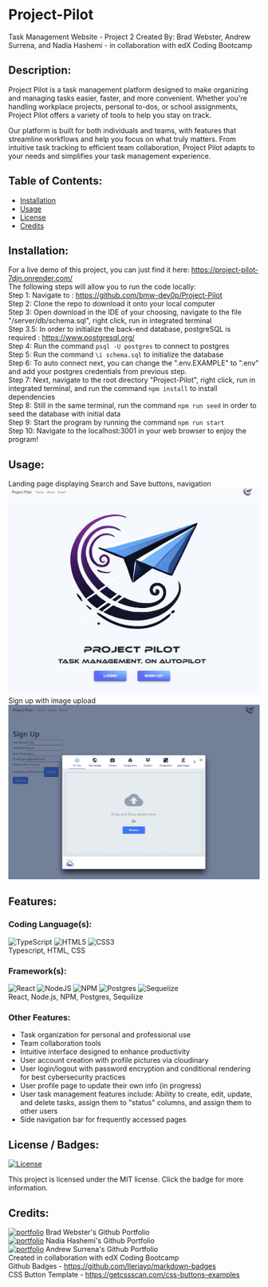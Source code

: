 # Project-Pilot
Task Management Website - Project 2 
Created By: Brad Webster, Andrew Surrena, and Nadia Hashemi - in collaboration with edX Coding Bootcamp
## Description:
Project Pilot is a task management platform designed to make organizing and managing tasks easier, faster, and more convenient. Whether you're handling workplace projects, personal to-dos, or school assignments, Project Pilot offers a variety of tools to help you stay on track.

Our platform is built for both individuals and teams, with features that streamline workflows and help you focus on what truly matters. From intuitive task tracking to efficient team collaboration, Project Pilot adapts to your needs and simplifies your task management experience.
## Table of Contents:
  * [Installation](#installation)
  * [Usage](#usage)
  * [License](#license)
  * [Credits](#credits)
## Installation: 
  For a live demo of this project, you can just find it here:
  https://project-pilot-7djn.onrender.com/
  <br/>The following steps will allow you to run the code locally:
  <br/>Step 1: Navigate to : https://github.com/bmw-dev0p/Project-Pilot
  <br/>Step 2: Clone the repo to download it onto your local computer
  <br/>Step 3: Open download in the IDE of your choosing, navigate to the file "/server/db/schema.sql", right click, run in integrated terminal
  <br/>Step 3.5: In order to initialize the back-end database, postgreSQL is required : https://www.postgresql.org/
  <br/>Step 4: Run the command ```psql -U postgres``` to connect to postgres 
  <br/>Step 5: Run the command ```\i schema.sql``` to initialize the database
  <br/>Step 6: To auto connect next, you can change the ".env.EXAMPLE" to ".env" and add your postgres credentials from previous step.
  <br/>Step 7: Next, navigate to the root directory "Project-Pilot", right click, run in integrated terminal, and run the command ```npm install``` to install dependencies
  <br/>Step 8: Still in the same terminal, run the command ```npm run seed``` in order to seed the database with initial data
  <br/>Step 9: Start the program by running the command ```npm run start```
  <br/>Step 10: Navigate to the localhost:3001 in your web browser to enjoy the program!

## Usage:
  Landing page displaying Search and Save buttons, navigation
  <br/>![home](https://github.com/bmw-dev0p/Project-Pilot/blob/main/client/src/assets/readme1.jpg?raw=true)
  <br/> Sign up with image upload
  <br/>![signup](https://github.com/bmw-dev0p/Project-Pilot/blob/main/client/src/assets/readme2.jpg?raw=true)

## Features:
### Coding Language(s): 
![TypeScript](https://img.shields.io/badge/typescript-%23007ACC.svg?style=for-the-badge&logo=typescript&logoColor=white) 
![HTML5](https://img.shields.io/badge/html5-%23E34F26.svg?style=for-the-badge&logo=html5&logoColor=white)
![CSS3](https://img.shields.io/badge/css3-%231572B6.svg?style=for-the-badge&logo=css3&logoColor=white)
<br/>Typescript, HTML, CSS
### Framework(s):
![React](https://img.shields.io/badge/react-%2320232a.svg?style=for-the-badge&logo=react&logoColor=%2361DAFB) 
![NodeJS](https://img.shields.io/badge/node.js-6DA55F?style=for-the-badge&logo=node.js&logoColor=white)
![NPM](https://img.shields.io/badge/NPM-%23CB3837.svg?style=for-the-badge&logo=npm&logoColor=white)
![Postgres](https://img.shields.io/badge/postgres-%23316192.svg?style=for-the-badge&logo=postgresql&logoColor=white)
![Sequelize](https://img.shields.io/badge/Sequelize-52B0E7?style=for-the-badge&logo=Sequelize&logoColor=white)
<br/>React, Node.js, NPM, Postgres, Sequilize
### Other Features: 
- Task organization for personal and professional use
- Team collaboration tools
- Intuitive interface designed to enhance productivity
- User account creation with profile pictures via cloudinary
- User login/logout with password encryption and conditional rendering for best cybersecurity practices
 - User profile page to update their own info (in progress)
- User task management features include: Ability to create, edit, update, and delete tasks, assign them to "status" columns, and assign them to other users
- Side navigation bar for frequently accessed pages

## License / Badges:
[![License](https://img.shields.io/badge/License-MIT-blue.svg)](https://opensource.org/licenses/MIT) 
    
This project is licensed under the MIT license. Click the badge for more information.
## Credits:
[![portfolio](https://img.shields.io/badge/my_portfolio-000?style=for-the-badge&logo=ko-fi&logoColor=white)](https://github.com/bmw-dev0p)
Brad Webster's Github Portfolio
<br/>[![portfolio](https://img.shields.io/badge/my_portfolio-000?style=for-the-badge&logo=ko-fi&logoColor=white)](https://github.com/nadiahashe)
Nadia Hashemi's Github Portfolio
<br/>[![portfolio](https://img.shields.io/badge/my_portfolio-000?style=for-the-badge&logo=ko-fi&logoColor=white)](https://github.com/andrew-surrena)
Andrew Surrena's Github Portfolio
<br/>Created in collaboration with edX Coding Bootcamp
<br/>Github Badges - https://github.com/Ileriayo/markdown-badges
<br/>CSS Button Template - https://getcssscan.com/css-buttons-examples
  


